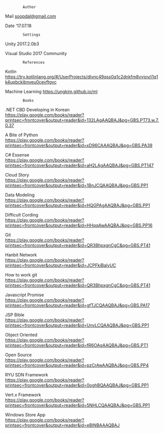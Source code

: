             Author
Mail	soopdal@gmail.com

Date	‘17.07.18



            Settings
Unity 2017.2.0b3

Visual Studio 2017 Community



            References
Kotlin https://try.kotlinlang.org/#/UserProjects/dlvnc49qss0q1c2dnkfm8vvjov/i1q1k4upbckibnveu0cevftgvc

Machine Learning             https://ungkim.github.io/ml


            Books
.NET CBD Developing in Korean     
https://play.google.com/books/reader?printsec=frontcover&output=reader&id=132LAgAAQBAJ&pg=GBS.PT73.w.7.0.37

A Bite of Python        
https://play.google.com/books/reader?printsec=frontcover&output=reader&id=xD96CAAAQBAJ&pg=GBS.PA39

C# Essense              
https://play.google.com/books/reader?printsec=frontcover&output=reader&id=aH2LAgAAQBAJ&pg=GBS.PT147

Cloud Story             
https://play.google.com/books/reader?printsec=frontcover&output=reader&id=1BnJCQAAQBAJ&pg=GBS.PP1

Data Modeling           
https://play.google.com/books/reader?printsec=frontcover&output=reader&id=HQGPAgAAQBAJ&pg=GBS.PP1

Difficult Cording       
https://play.google.com/books/reader?printsec=frontcover&output=reader&id=HHqqAwAAQBAJ&pg=GBS.PP16

Git                     
https://play.google.com/books/reader?printsec=frontcover&output=reader&id=QR3BhpxgnCgC&pg=GBS.PT41

Hanbit Network          
https://play.google.com/books/reader?printsec=frontcover&output=reader&id=JCPFkiBalyUC

How to work git         
https://play.google.com/books/reader?printsec=frontcover&output=reader&id=QR3BhpxgnCgC&pg=GBS.PT41

Javascript Promise      
https://play.google.com/books/reader?printsec=frontcover&output=reader&id=gfTJCQAAQBAJ&pg=GBS.PA17

JSP Bible               
https://play.google.com/books/reader?printsec=frontcover&output=reader&id=UnvLCQAAQBAJ&pg=GBS.PP1

Object Oriented         
https://play.google.com/books/reader?printsec=frontcover&output=reader&id=fR6OAgAAQBAJ&pg=GBS.PT1

Open Source             
https://play.google.com/books/reader?printsec=frontcover&output=reader&id=pzCrAwAAQBAJ&pg=GBS.PP4

RYU SDN Framework       
https://play.google.com/books/reader?printsec=frontcover&output=reader&id=0oghBQAAQBAJ&pg=GBS.PP1

Vert.x Framework        
https://play.google.com/books/reader?printsec=frontcover&output=reader&id=5NHLCQAAQBAJ&pg=GBS.PP1

Windows Store App       
https://play.google.com/books/reader?printsec=frontcover&output=reader&id=eBINBAAAQBAJ
